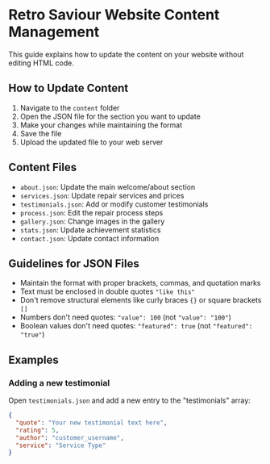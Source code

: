# Retro Saviour Website Content Management

This guide explains how to update the content on your website without editing HTML code.

## How to Update Content

1. Navigate to the `content` folder
2. Open the JSON file for the section you want to update
3. Make your changes while maintaining the format
4. Save the file
5. Upload the updated file to your web server

## Content Files

- `about.json`: Update the main welcome/about section
- `services.json`: Update repair services and prices
- `testimonials.json`: Add or modify customer testimonials
- `process.json`: Edit the repair process steps
- `gallery.json`: Change images in the gallery
- `stats.json`: Update achievement statistics
- `contact.json`: Update contact information

## Guidelines for JSON Files
- Maintain the format with proper brackets, commas, and quotation marks
- Text must be enclosed in double quotes `"like this"`
- Don't remove structural elements like curly braces `{}` or square brackets `[]`
- Numbers don't need quotes: `"value": 100` (not `"value": "100"`)
- Boolean values don't need quotes: `"featured": true` (not `"featured": "true"`)

## Examples

### Adding a new testimonial
Open `testimonials.json` and add a new entry to the "testimonials" array:

```json
{
  "quote": "Your new testimonial text here",
  "rating": 5,
  "author": "customer_username",
  "service": "Service Type"
}